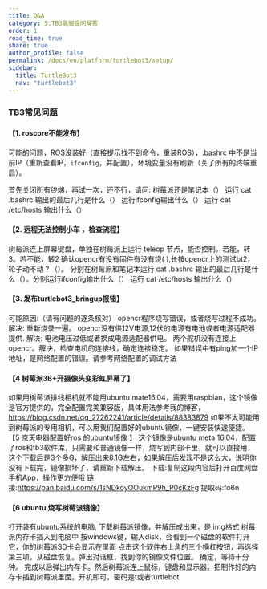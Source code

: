 ```yaml
---
title: Q&A
category: 5.TB3高频提问解答
order: 1
read_time: true
share: true
author_profile: false
permalink: /docs/en/platform/turtlebot3/setup/
sidebar:
  title: TurtleBot3
  nav: "turtlebot3"
---
```


<div style="counter-reset: h1 5"></div>

### TB3常见问题

#### 【1. roscore不能发布】

可能的问题，ROS没装好（直接提示找不到命令，重装ROS），.bashrc 中不是当前IP（重新查看IP，`ifconfig`，并配置），环境变量没有刷新（关了所有的终端重启）。

首先关闭所有终端，再试一次，还不行，请问:
树莓派还是笔记本（）
运行 cat .bashrc 输出的最后几行是什么（）
运行ifconfig输出什么（）
运行 cat /etc/hosts 输出什么（）

#### 【2. 远程无法控制小车 ，检查流程】

树莓派连上屏幕键盘，单独在树莓派上运行 teleop 节点，能否控制。若能，转3。若不能，转2
确认opencr有没有固件有没有烧(  ),长按opencr上的测试bt2，轮子动不动？（）。
  分别在树莓派和笔记本运行 cat .bashrc 输出的最后几行是什么（）。分别运行ifconfig输出什么（）
运行 cat /etc/hosts 输出什么（）

#### 【3. 发布turtlebot3_bringup报错】

可能原因:（请有问题的逐条核对）
opencr程序烧写错误，或者烧写过程不成功。 解决: 重新烧录一遍。
opencr没有供12V电源,12伏的电源有电池或者电源适配器提供. 解决: 电池电压过低或者换成电源适配器供电。
两个舵机没有连接上opencr。解决，检查电机的连接线，确定连接稳定。
如果错误中有ping加一个IP地址，是网络配置的错误。请参考网络配置的调试方法

#### 【4 树莓派3B+开摄像头变彩虹屏幕了】

如果用树莓派排线相机就不能用ubuntu mate16.04，需要用raspbian，这个镜像是官方提供的，完全配置完美兼容版，具体用法参考我的博客，https://blog.csdn.net/qq_27262241/article/details/88383879
如果不太可能用到树莓派的专用相机，可以用我们配置好的ubuntu镜像，一键安装快速便捷。
【5 京天电器配置好ros 的ubuntu镜像 】
这个镜像是ubuntu meta 16.04，配置了ros和tb3软件库，只需要和普通镜像一样，烧写到内部卡里，就可以直接用，这个下载后是3个多G，解压出来8.1G左右，如果解压后发现不是这么大，说明你没有下载完，镜像损坏了，请重新下载解压。
下载:复制这段内容后打开百度网盘手机App，操作更方便哦 链接:https://pan.baidu.com/s/1sNDkoyOOukmP9h_P0cKzFg 提取码:fo6n

#### 【6 ubuntu 烧写树莓派镜像】

打开装有ubuntu系统的电脑, 下载树莓派镜像，并解压成出来，是.img格式
树莓派内存卡插入到电脑中
按windows键，输入disk，会看到一个磁盘的软件打开它，你的树莓派SD卡会显示在里面
点击这个软件右上角的三个横杠按钮，再选择第三项，从磁盘恢复。弹出对话框，找到你的镜像文件位置。
确定，等待十分钟。
完成以后弹出内存卡。然后树莓派连上鼠标，键盘和显示器。把制作好的内存卡插到树莓派里面。开机即可，密码是t或者turtlebot